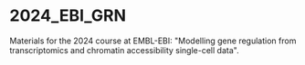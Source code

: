 # 2024_EBI_GRN
Materials for the 2024 course at EMBL-EBI: "Modelling gene regulation from transcriptomics and chromatin accessibility single-cell data".
